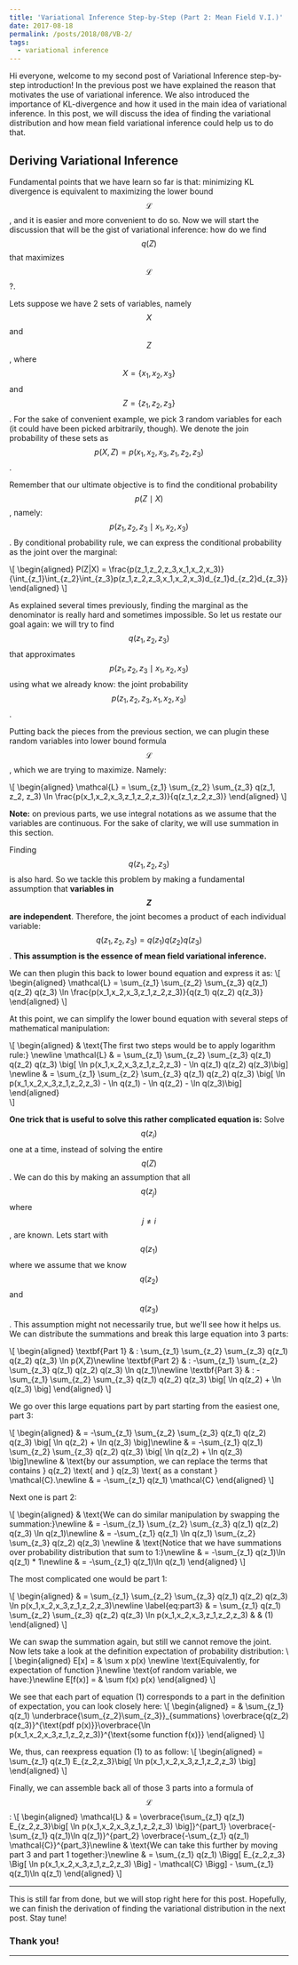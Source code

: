 ```yaml
---
title: 'Variational Inference Step-by-Step (Part 2: Mean Field V.I.)'
date: 2017-08-18
permalink: /posts/2018/08/VB-2/
tags:
  - variational inference
---
```


Hi everyone, welcome to my second post of Variational Inference step-by-step introduction! In the previous post we have explained the reason that motivates the use of variational inference. We also introduced the importance of KL-divergence and how it used in the main idea of variational inference. In this post, we will discuss the idea of finding the variational distribution and how mean field variational inference could help us to do that.

## Deriving Variational Inference
Fundamental points that we have learn so far is that: minimizing KL divergence is equivalent to maximizing the lower bound $$\mathcal{L}$$, and it is easier and more convenient to do so. Now we will start the discussion that will be the gist of variational inference: how do we find $$q(Z)$$ that maximizes $$\mathcal{L}$$?.

Lets suppose we have 2 sets of variables, namely $$X$$ and $$Z$$, where $$X = \{x_1, x_2, x_3\}$$ and $$Z = \{z_1, z_2, z_3\}$$. For the sake of convenient example, we pick 3 random variables for each (it could have been picked arbitrarily, though). We denote the join probability of these sets as $$p(X, Z) = p(x_1,x_2,x_3,z_1,z_2,z_3)$$.

Remember that our ultimate objective is to find the conditional probability $$p(Z \mid X)$$, namely: $$p(z_1, z_2, z_3 \mid x_1, x_2,x_3)$$. By conditional probability rule, we can express the conditional probability as the joint over the marginal:

\\[
\begin{aligned}
P(Z|X) = \frac{p(z_1,z_2,z_3,x_1,x_2,x_3)}
{\int_{z_1}\int_{z_2}\int_{z_3}p(z_1,z_2,z_3,x_1,x_2,x_3)d_{z_1}d_{z_2}d_{z_3}}
\end{aligned}
\\]

As explained several times previously, finding the marginal as the denominator is really hard and sometimes impossible. So let us restate our goal again: we will try to find $$q(z_1,z_2,z_3)$$ that approximates $$p(z_1, z_2, z_3\mid x_1, x_2,x_3)$$ using what we already know: the joint probability $$p(z_1, z_2, z_3, x_1, x_2,x_3)$$.

Putting back the pieces from the previous section, we can plugin these random variables into lower bound formula $$\mathcal{L}$$, which we are trying to maximize. Namely:

\\[
\begin{aligned}
\mathcal{L} = \sum_{z_1} \sum_{z_2} \sum_{z_3} q(z_1, z_2, z_3) \ln \frac{p(x_1,x_2,x_3,z_1,z_2,z_3)}{q(z_1,z_2,z_3)}
\end{aligned}
\\]

**Note:** on previous parts, we use integral notations as we assume that the variables are continuous. For the sake of clarity, we will use summation in this section.

Finding $$q(z_1,z_2,z_3)$$ is also hard. So we tackle this problem by making a fundamental assumption that **variables in $$Z$$ are independent**. Therefore, the joint becomes a product of each individual variable: $$q(z_1,z_2,z_3) = q(z_1) q(z_2) q(z_3)$$. **This assumption is the essence of mean field variational inference.**

We can then plugin this back to lower bound equation and express it as:
\\[
\begin{aligned}
\mathcal{L} = \sum_{z_1} \sum_{z_2} \sum_{z_3} q(z_1) q(z_2) q(z_3) \ln \frac{p(x_1,x_2,x_3,z_1,z_2,z_3)}{q(z_1) q(z_2) q(z_3)}
\end{aligned}
\\]

At this point, we can simplify the lower bound equation with several steps of mathematical manipulation:

\\[
\begin{aligned}
& \text{The first two steps would be to apply logarithm rule:} \newline
  \mathcal{L}
  	& = \sum_{z_1} \sum_{z_2} \sum_{z_3} q(z_1) q(z_2) q(z_3) \big[ \ln p(x_1,x_2,x_3,z_1,z_2,z_3) - \ln q(z_1) q(z_2) q(z_3)\big] \newline
  	& = \sum_{z_1} \sum_{z_2} \sum_{z_3} q(z_1) q(z_2) q(z_3) \big[ \ln p(x_1,x_2,x_3,z_1,z_2,z_3) - \ln q(z_1) - \ln q(z_2) - \ln q(z_3)\big]
\end{aligned}  
\\]

**One trick that is useful to solve this rather complicated equation is:** Solve $$q(z_i)$$ one at a time, instead of solving the entire $$q(Z)$$. We can do this by making an assumption that all $$q(z_j)$$  where $$j \neq i$$, are known. Lets start with  $$q(z_1)$$ where we assume that we know $$q(z_2)$$ and $$q(z_3)$$.
This assumption might not necessarily true, but we'll see how it helps us.
We can distribute the summations and break this large equation into 3 parts:

\\[
\begin{aligned}
\textbf{Part 1} & : \sum_{z_1} \sum_{z_2} \sum_{z_3} q(z_1) q(z_2) q(z_3) \ln p(X,Z)\newline
\textbf{Part 2} & : -\sum_{z_1} \sum_{z_2} \sum_{z_3} q(z_1) q(z_2) q(z_3) \ln q(z_1)\newline
\textbf{Part 3} & : -\sum_{z_1} \sum_{z_2} \sum_{z_3} q(z_1) q(z_2) q(z_3) \big[ \ln q(z_2) + \ln q(z_3) \big]
\end{aligned}
\\]

We go over this large equations part by part starting from the easiest one, part 3:

\\[
\begin{aligned}
& = -\sum_{z_1} \sum_{z_2} \sum_{z_3} q(z_1) q(z_2) q(z_3) \big[ \ln q(z_2) + \ln q(z_3) \big]\newline
& = -\sum_{z_1} q(z_1) \sum_{z_2} \sum_{z_3} q(z_2) q(z_3) \big[ \ln q(z_2) + \ln q(z_3) \big]\newline
& \text{by our assumption, we can replace the terms that contains } q(z_2) \text{ and } q(z_3) \text{ as a constant } \mathcal{C}.\newline
& = -\sum_{z_1} q(z_1) \mathcal{C}
\end{aligned}
\\]

Next one is part 2:

\\[
\begin{aligned}
& \text{We can do similar manipulation by swapping the summation:}\newline
& = -\sum_{z_1} \sum_{z_2} \sum_{z_3} q(z_1) q(z_2) q(z_3) \ln q(z_1)\newline
& = -\sum_{z_1} q(z_1) \ln q(z_1) \sum_{z_2} \sum_{z_3} q(z_2) q(z_3) \newline
& \text{Notice that we have summations over probability distribution that sum to 1:}\newline
& = -\sum_{z_1} q(z_1)\ln q(z_1) * 1\newline
& = -\sum_{z_1} q(z_1)\ln q(z_1)
\end{aligned}
\\]

The most complicated one would be part 1:

\\[
\begin{aligned}
& = \sum_{z_1} \sum_{z_2} \sum_{z_3} q(z_1) q(z_2) q(z_3) \ln p(x_1,x_2,x_3,z_1,z_2,z_3)\newline
\label{eq:part3}
& = \sum_{z_1} q(z_1) \sum_{z_2} \sum_{z_3} q(z_2) q(z_3) \ln p(x_1,x_2,x_3,z_1,z_2,z_3) & & (1)
\end{aligned}
\\]

We can swap the summation again, but still we cannot remove the joint. Now lets take a look at the definition expectation of probability distribution:
\\[
\begin{aligned}
E[x] = & \sum x p(x) \newline
\text{Equivalently, for expectation of function }\newline
\text{of random variable, we have:}\newline
E[f(x)] = & \sum f(x) p(x)
\end{aligned}
\\]

We see that each part of equation (1) corresponds to a part in the definition of expectation, you can look closely here:
\\[
\begin{aligned}
= & \sum_{z_1} q(z_1) \underbrace{\sum_{z_2}\sum_{z_3}}_{summations} \overbrace{q(z_2) q(z_3)}^{\text{pdf p(x)}}\overbrace{\ln p(x_1,x_2,x_3,z_1,z_2,z_3)}^{\text{some function f(x)}}
\end{aligned} 
\\]

We, thus, can reexpress equation (1) to as follow:
\\[
\begin{aligned}
= \sum_{z_1} q(z_1) E_{z_2,z_3}\big[ \ln p(x_1,x_2,x_3,z_1,z_2,z_3) \big]
\end{aligned}
\\]

Finally, we can assemble back all of those 3 parts into a formula of $$\mathcal{L}$$:
\\[
\begin{aligned}
\mathcal{L}
& = \overbrace{\sum_{z_1} q(z_1) E_{z_2,z_3}\big[ \ln p(x_1,x_2,x_3,z_1,z_2,z_3) \big]}^{part_1}
 \overbrace{- \sum_{z_1} q(z_1)\ln q(z_1)}^{part_2} \overbrace{-\sum_{z_1} q(z_1) \mathcal{C}}^{part_3}\newline
& \text{We can take this further by moving part 3 and part 1 together:}\newline
& = \sum_{z_1} q(z_1) \Bigg[ E_{z_2,z_3} \Big[ \ln p(x_1,x_2,x_3,z_1,z_2,z_3) \Big] - \mathcal{C} \Bigg] - \sum_{z_1} q(z_1)\ln q(z_1)
\end{aligned}
\\]

---

This is still far from done, but we will stop right here for this post. Hopefully, we can finish the derivation of finding the variational distribution in the next post. Stay tune!

### Thank you!
------